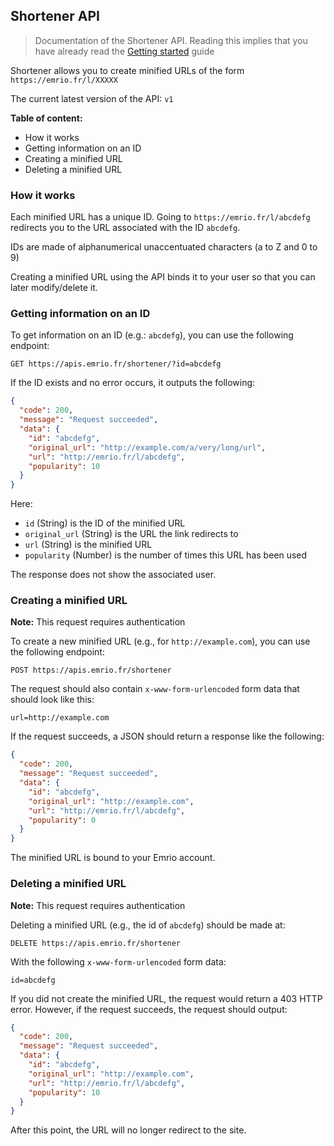 ## Shortener API

> Documentation of the Shortener API. Reading this implies that you have already read the [Getting started][link-getstarted] guide

Shortener allows you to create minified URLs of the form `https://emrio.fr/l/XXXXX`

The current latest version of the API: `v1`

**Table of content:**
- How it works
- Getting information on an ID
- Creating a minified URL
- Deleting a minified URL

### How it works

Each minified URL has a unique ID. Going to `https://emrio.fr/l/abcdefg` redirects you to the URL associated with the ID `abcdefg`.

IDs are made of alphanumerical unaccentuated characters (a to Z and 0 to 9)

Creating a minified URL using the API binds it to your user so that you can later modify/delete it.

### Getting information on an ID

To get information on an ID (e.g.: `abcdefg`), you can use the following endpoint:

```
GET https://apis.emrio.fr/shortener/?id=abcdefg
```

If the ID exists and no error occurs, it outputs the following:
```json
{
  "code": 200,
  "message": "Request succeeded",
  "data": {
    "id": "abcdefg",
    "original_url": "http://example.com/a/very/long/url",
    "url": "http://emrio.fr/l/abcdefg",
    "popularity": 10
  }
}
```

Here:
- `id` (String) is the ID of the minified URL
- `original_url` (String) is the URL the link redirects to
- `url` (String) is the minified URL
- `popularity` (Number) is the number of times this URL has been used

The response does not show the associated user.

### Creating a minified URL

**Note:** This request requires authentication

To create a new minified URL (e.g., for `http://example.com`), you can use the following endpoint:

```
POST https://apis.emrio.fr/shortener
```

The request should also contain `x-www-form-urlencoded` form data that should look like this:

```
url=http://example.com
```

If the request succeeds, a JSON should return a response like the following:
```json
{
  "code": 200,
  "message": "Request succeeded",
  "data": {
    "id": "abcdefg",
    "original_url": "http://example.com",
    "url": "http://emrio.fr/l/abcdefg",
    "popularity": 0
  }
}
```

The minified URL is bound to your Emrio account.

### Deleting a minified URL

**Note:** This request requires authentication

Deleting a minified URL (e.g., the id of `abcdefg`) should be made at:

```
DELETE https://apis.emrio.fr/shortener
```

With the following `x-www-form-urlencoded` form data:

```
id=abcdefg
```

If you did not create the minified URL, the request would return a 403 HTTP error.
However, if the request succeeds, the request should output:

```json
{
  "code": 200,
  "message": "Request succeeded",
  "data": {
    "id": "abcdefg",
    "original_url": "http://example.com",
    "url": "http://emrio.fr/l/abcdefg",
    "popularity": 10
  }
}
```

After this point, the URL will no longer redirect to the site.


[link-myaccount]: //emrio.fr/myaccount
[link-getstarted]: //emrio.fr/apis/getstarted
